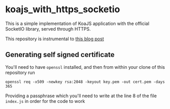 # koajs_with_https_socketio
This is a simple implementation of KoaJS application with 
the official SocketIO library, served through HTTPS.

This repository is instrumental to [this blog post]()

## Generating self signed certificate

You'll need to have `openssl` installed, and then from within your clone 
of this repository run

```
openssl req -x509 -newkey rsa:2048 -keyout key.pem -out cert.pem -days 365
```

Providing a passphrase which you'll need to write at the line 8 of the file
`index.js` in order for the code to work

